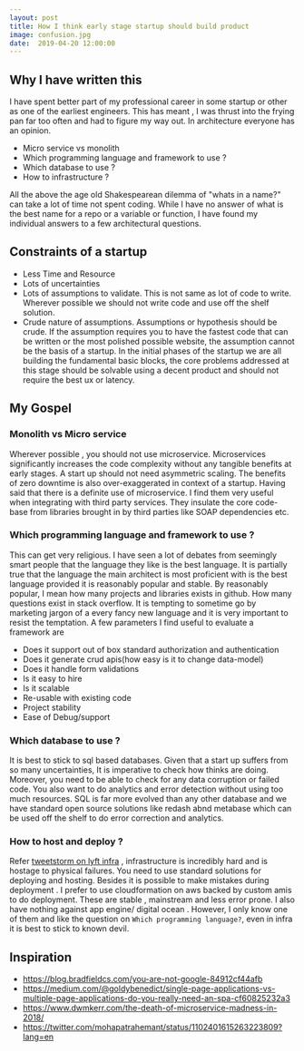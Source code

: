 ```yaml
---
layout: post
title: How I think early stage startup should build product
image: confusion.jpg
date:  2019-04-20 12:00:00
---
```

## Why I have written this
I have spent better part of my professional career in some startup or other as one of
the earliest engineers. This has meant , I was thrust into the frying pan far too often
and had to figure my way out. In architecture everyone has an opinion. 

* Micro service vs monolith
* Which programming language  and framework to use ?
* Which database to use ?
* How to infrastructure ?

All the above the age old Shakespearean dilemma of "whats in a name?" can take a lot of time
not spent coding. While I have no answer of what is the best name for a repo or a variable or function,
I have found my individual answers to a few architectural questions. 

## Constraints of a startup

* Less Time and Resource
* Lots of uncertainties 
* Lots of assumptions to validate. This is not same as lot of code to write. Wherever possible
we should not write code and use off the shelf solution.
* Crude nature of assumptions. Assumptions or hypothesis should be crude. If the
assumption requires you to have the fastest code that can be written or the most
polished possible website, the assumption cannot be the basis of a startup. In the 
initial phases of the startup we are all building the fundamental basic blocks, the core
problems addressed at this stage should be solvable using a decent product and should not
require the best ux or latency.

## My Gospel

### Monolith vs Micro service
<p>Wherever possible , you should not use microservice. Microservices significantly
increases the code complexity without any tangible benefits at early stages. A start up
should not need asymmetric scaling. The benefits of zero downtime is also over-exaggerated in context of a startup.
Having said that there is a definite use of microservice. I find them very useful when integrating with third party services. 
They insulate the core code-base from libraries brought in by third parties like SOAP dependencies etc.</p>

### Which programming language  and framework to use ?
This can get very religious. I have seen a lot of debates from seemingly smart people that the language they like is the best
language. It is partially true that the language the main architect is most proficient with is the best language provided it
is reasonably popular and stable. By reasonably popular, I mean how many projects and libraries exists in github. How many questions exist
in stack overflow. It is tempting to sometime go by marketing jargon of a every fancy new language and it is very important to 
resist the temptation. A few parameters I find useful to evaluate a framework are

* Does it support out of box standard authorization and authentication
* Does it generate crud apis(how easy is it to change data-model)
* Does it handle form validations
* Is it easy to hire
* Is it scalable
* Re-usable with existing code
* Project stability
* Ease of Debug/support

### Which database to use ?

It is best to stick to sql based databases. Given that a start up suffers from so many uncertainties, It is imperative to check
how thinks are doing. Moreover, you need to be able to check for any data corruption or failed code. You also want to do analytics
and error detection without using too much resources. SQL is far more evolved than any other database and we have standard open source
solutions like redash abnd metabase which can be used off the shelf to do error correction and analytics. 

### How to host and deploy ?
Refer [tweetstorm on lyft infra](https://twitter.com/mohapatrahemant/status/1102401615263223809) , infrastructure is incredibly hard and is hostage to physical failures. You
need to use standard solutions for deploying and hosting. Besides it is possible to make mistakes during deployment . I prefer to use cloudformation
on aws backed by custom amis to do deployment. These are stable , mainstream and less error prone. I also have nothing against app engine/ digital ocean . However,
I only know one of them and like the question on `Which programming language?`, even in infra it is best to stick to known devil.





## Inspiration

* https://blog.bradfieldcs.com/you-are-not-google-84912cf44afb
* https://medium.com/@goldybenedict/single-page-applications-vs-multiple-page-applications-do-you-really-need-an-spa-cf60825232a3
* https://www.dwmkerr.com/the-death-of-microservice-madness-in-2018/
* https://twitter.com/mohapatrahemant/status/1102401615263223809?lang=en

         